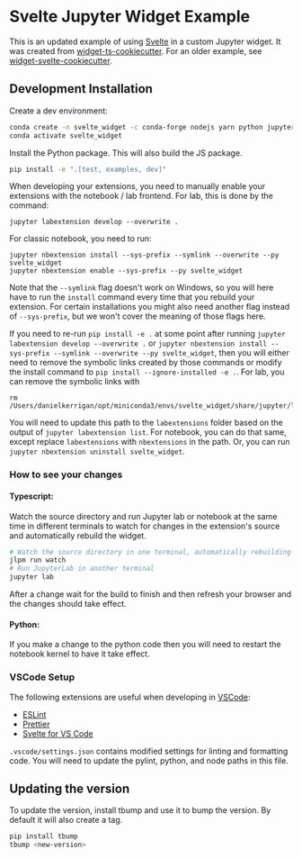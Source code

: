 
# Svelte Jupyter Widget Example

This is an updated example of using [Svelte](https://svelte.dev) in a custom Jupyter widget. It was created from [widget-ts-cookiecutter](https://github.com/jupyter-widgets/widget-ts-cookiecutter). For an older example, see [widget-svelte-cookiecutter](https://github.com/cabreraalex/widget-svelte-cookiecutter).

## Development Installation

Create a dev environment:
```bash
conda create -n svelte_widget -c conda-forge nodejs yarn python jupyterlab
conda activate svelte_widget
```

Install the Python package. This will also build the JS package.
```bash
pip install -e ".[test, examples, dev]"
```

When developing your extensions, you need to manually enable your extensions with the
notebook / lab frontend. For lab, this is done by the command:

```
jupyter labextension develop --overwrite .
```

For classic notebook, you need to run:

```
jupyter nbextension install --sys-prefix --symlink --overwrite --py svelte_widget
jupyter nbextension enable --sys-prefix --py svelte_widget
```

Note that the `--symlink` flag doesn't work on Windows, so you will here have to run
the `install` command every time that you rebuild your extension. For certain installations
you might also need another flag instead of `--sys-prefix`, but we won't cover the meaning
of those flags here.

If you need to re-run `pip install -e .` at some point after running `jupyter labextension develop --overwrite .` or `jupyter nbextension install --sys-prefix --symlink --overwrite --py svelte_widget`, then you will either need to remove the symbolic links created by those commands or modify the install command to `pip install --ignore-installed -e .`. For lab, you can remove the symbolic links with

```
rm /Users/danielkerrigan/opt/miniconda3/envs/svelte_widget/share/jupyter/labextensions/svelte_widget
```

You will need to update this path to the `labextensions` folder based on the output of `jupyter labextension list`. For notebook, you can do that same, except replace `labextensions` with `nbextensions` in the path. Or, you can run `jupyter nbextension uninstall svelte_widget`.

### How to see your changes
#### Typescript:
Watch the source directory and run Jupyter lab or notebook at the same time in different
terminals to watch for changes in the extension's source and automatically rebuild the widget.

```bash
# Watch the source directory in one terminal, automatically rebuilding when needed
jlpm run watch
# Run JupyterLab in another terminal
jupyter lab
```

After a change wait for the build to finish and then refresh your browser and the changes should take effect.

#### Python:
If you make a change to the python code then you will need to restart the notebook kernel to have it take effect.

### VSCode Setup

The following extensions are useful when developing in [VSCode](https://code.visualstudio.com):

- [ESLint](https://marketplace.visualstudio.com/items?itemName=dbaeumer.vscode-eslint)
- [Prettier](https://marketplace.visualstudio.com/items?itemName=esbenp.prettier-vscode)
- [Svelte for VS Code](https://marketplace.visualstudio.com/items?itemName=svelte.svelte-vscode)

`.vscode/settings.json` contains modified settings for linting and formatting code. You will need to update the pylint, python, and node paths in this file.

## Updating the version

To update the version, install tbump and use it to bump the version.
By default it will also create a tag.

```bash
pip install tbump
tbump <new-version>
```
